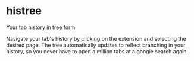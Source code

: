 # histree
Your tab history in tree form

Navigate your tab's history by clicking on the extension and selecting the desired page.  The tree automatically updates to reflect branching in your history, so you never have to open a million tabs at a google search again.

